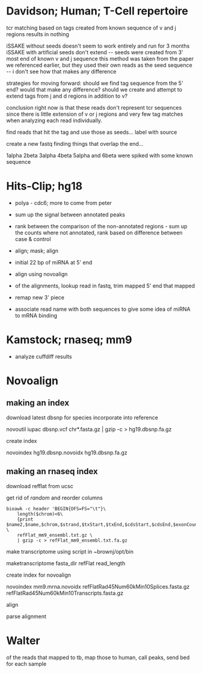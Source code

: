 Davidson; Human; T-Cell repertoire
==============================================================================

tcr matching based on tags created from known sequence of v and j regions
results in nothing

iSSAKE without seeds doesn't seem to work entirely and run for 3 months
iSSAKE with artificial seeds don't extend -- seeds were created from 3' most
end of known v and j sequence
this method was taken from the paper we referenced earlier, but they used
their own reads as the seed sequence -- i don't see how that makes any difference

strategies for moving forward:
should we find tag sequence from the 5' end?
would that make any difference?
should we create and attempt to extend tags from j and d regions in addition 
to v?

conclusion right now is that these reads don't represent tcr sequences since
there is little extension of v or j regions and very few tag matches when
analyzing each read individually.

find reads that hit the tag and use those as seeds... label with source

create a new fastq finding things that overlap the end...

1alpha
2beta
3alpha
4beta
5alpha and 
6beta were spiked with some known sequence


Hits-Clip; hg18
==============================================================================

* polya - cdc6; more to come from peter
* sum up the signal between annotated peaks
* rank between the comparison of the non-annotated regions - sum up the counts where not annotated, rank based on difference between case & control

* align; mask; align
* initial 22 bp of miRNA at 5' end
* align using novoalign
* of the alignments, lookup read in fastq, trim mapped 5' end that mapped
* remap new 3' piece
* associate read name with both sequences to give some idea of miRNA to mRNA binding


Kamstock; rnaseq; mm9
==============================================================================

* analyze cuffdiff results


Novoalign
==============================================================================

making an index
----------------

download latest dbsnp for species
incorporate into reference

novoutil iupac dbsnp.vcf chr*.fasta.gz | gzip -c > hg19.dbsnp.fa.gz

create index

novoindex hg19.dbsnp.novoidx hg19.dbsnp.fa.gz


making an rnaseq index
-----------------------

download refflat from ucsc

get rid of *random* and reorder columns

    bioawk -c header 'BEGIN{OFS=FS="\t"}\
        length($chrom)<6\
        {print $name2,$name,$chrom,$strand,$txStart,$txEnd,$cdsStart,$cdsEnd,$exonCount,$exonStarts,$exonEnds}' \
        refFlat_mm9_ensembl.txt.gz \
        | gzip -c > refFlat_mm9_ensembl.txt.fa.gz

make transcriptome using script in ~brownj/opt/bin

maketranscriptome fasta_dir refFlat read_length

create index for novoalign

novoindex mm9.mrna.novoidx refFlatRad45Num60kMin10Splices.fasta.gz refFlatRad45Num60kMin10Transcripts.fasta.gz

align

parse alignment


Walter
==============================================================================

of the reads that mapped to tb, map those to human, call peaks, send bed for
each sample